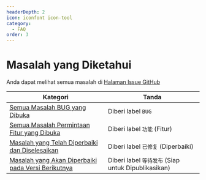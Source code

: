```yaml
---
headerDepth: 2
icon: iconfont icon-tool
category:
  - FAQ
order: 3
---
```


# Masalah yang Diketahui

Anda dapat melihat semua masalah di [Halaman Issue GitHub](https://github.com/DGP-Studio/Snap.Hutao/issues?q=is%3Aissue)

| Kategori                                                                                                                                                        | Tanda                                               |
| --------------------------------------------------------------------------------------------------------------------------------------------------------------- | --------------------------------------------------- |
| [Semua Masalah BUG yang Dibuka](https://github.com/DGP-Studio/Snap.Hutao/issues?q=is%3Aissue+label%3ABUG+is%3Aopen)                                             | Diberi label `BUG`                                  |
| [Semua Masalah Permintaan Fitur yang Dibuka](https://github.com/DGP-Studio/Snap.Hutao/issues?q=is%3Aopen+is%3Aissue+label%3A%E5%8A%9F%E8%83%BD)                 | Diberi label `功能` (Fitur)                         |
| [Masalah yang Telah Diperbaiki dan Diselesaikan](https://github.com/DGP-Studio/Snap.Hutao/issues?q=is%3Aissue+label%3A%E5%B7%B2%E4%BF%AE%E5%A4%8D)              | Diberi label `已修复` (Diperbaiki)                  |
| [Masalah yang Akan Diperbaiki pada Versi Berikutnya](https://github.com/DGP-Studio/Snap.Hutao/issues?q=is%3Aissue+label%3A%E7%AD%89%E5%BE%85%E5%8F%91%E5%B8%83) | Diberi label `等待发布` (Siap untuk Dipublikasikan) |
